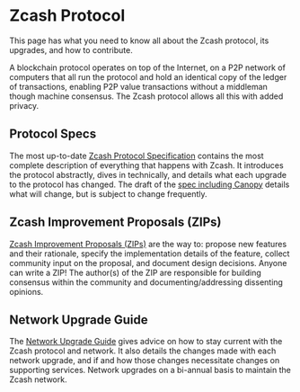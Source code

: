 # Zcash Protocol

This page has what you need to know all about the Zcash protocol, its upgrades, and how to contribute.

A blockchain protocol operates on top of the Internet, on a P2P network of computers that all run the protocol and hold an identical copy of the ledger of transactions, enabling P2P value transactions without a middleman though machine consensus. The Zcash protocol allows all this with added privacy.

## Protocol Specs

The most up-to-date [Zcash Protocol Specification](https://zips.z.cash/protocol/protocol.pdf) contains the most complete description of everything that happens with Zcash. It introduces the protocol abstractly, dives in technically, and details what each upgrade to the protocol has changed. The draft of the [spec including Canopy](https://zips.z.cash/protocol/canopy.pdf) details what will change, but is subject to change frequently. 

## Zcash Improvement Proposals (ZIPs)

[Zcash Improvement Proposals (ZIPs)](https://zips.z.cash/) are the way to: propose new features and their rationale,  specify the implementation details of the feature,  collect community input on the proposal, and document design decisions. Anyone can write a ZIP! The author(s) of the ZIP are responsible for building consensus within the community and documenting/addressing dissenting opinions.

## Network Upgrade Guide

The [Network Upgrade Guide](nu_dev_guide.html) gives advice on how to stay current with the Zcash protocol and network. It also details the changes made with each network upgrade, and if and how those changes necessitate changes on supporting services. Network upgrades on a bi-annual basis to maintain the Zcash network.